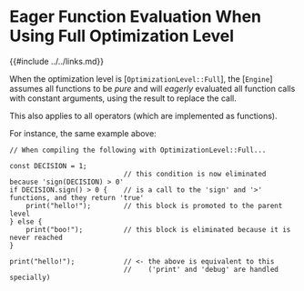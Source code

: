 Eager Function Evaluation When Using Full Optimization Level
==========================================================

{{#include ../../links.md}}

When the optimization level is [`OptimizationLevel::Full`], the [`Engine`] assumes all functions to
be _pure_ and will _eagerly_ evaluated all function calls with constant arguments, using the result
to replace the call.

This also applies to all operators (which are implemented as functions).

For instance, the same example above:

```rust,no_run
// When compiling the following with OptimizationLevel::Full...

const DECISION = 1;
                            // this condition is now eliminated because 'sign(DECISION) > 0'
if DECISION.sign() > 0 {    // is a call to the 'sign' and '>' functions, and they return 'true'
    print("hello!");        // this block is promoted to the parent level
} else {
    print("boo!");          // this block is eliminated because it is never reached
}

print("hello!");            // <- the above is equivalent to this
                            //    ('print' and 'debug' are handled specially)
```
